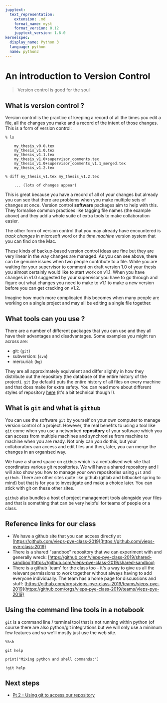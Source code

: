 ```yaml
---
jupytext:
  text_representation:
    extension: .md
    format_name: myst
    format_version: 0.12
    jupytext_version: 1.6.0
kernelspec:
  display_name: Python 3
  language: python
  name: python3
---
```


# An introduction to Version Control

  > Version control is good for the soul
  
## What is version control ? 

Version control is the practice of keeping a record of all the times you edit a file, all the changes you make and a record of the intent of those changes. This is a form of version control:

```text
% ls

    my_thesis_v0.0.tex
    my_thesis_v1.0.tex
    my_thesis_v1.1.tex
    my_thesis_v1.0+supervisor_comments.tex
    my_thesis_v1.0+supervisor_comments_v1.1_merged.tex
    my_thesis_v1.2.tex
    
% diff my_thesis_v1.tex my_thesis_v1.2.tex

    ... (lots of changes appear) 

```

This is great because you have a record of all of your changes but already you can see that there are problems when you make multiple sets of changes at once. Version control **software** packages aim to help with this. They formalise common practices like tagging file names (the example above) and they add a whole suite of extra tools to make collaboration easier. 

The other form of version control that you may already have encountered is *track changes* in microsoft word or the *time machine* version system that you can find on the Mac. 

These kinds of backup-based version control ideas are fine but they are very linear in the way changes are managed. As you can see above, there can be genuine issues when two people contribute to a file. While you are waiting for your supervisor to comment on draft version 1.0 of your thesis you almost certainly would like to start work on v1.1. When you have changes in v1.0 suggested by your supervisor you have to go through and figure out what changes you need to make to v1.1 to make a new version before you can get cracking on v1.2.

Imagine how much more complicated this becomes when many people are working on a single project and may all be editing a single file together. 

## What tools can you use ?

There are a number of different packages that you can use and they all have their advantages and disadvantages. Some examples you might run across are:

   - git: (`git`)
   - subversion: (`svn`)
   - mercurial: (`hg`)
   
They are all approximately equivalent and differ slightly in how they distribute out the repository (the database of the entire history of the project). `git` (by default) puts the entire history of all files on every machine and that does make for extra safety. You can read more about different styles of repository [here](http://guides.beanstalkapp.com/version-control/intro-to-version-control.html) (it's a bit technical though !). 


## What is `git` and what is `github`

You can use the software `git` by yourself on your own computer to manage version control of a project. However, the real benefits to using a tool like `git` come when you use a networked **repository** of your software which you can access from multiple machines and synchronise from machine to machine when you are ready. Not only can *you* do this, but your collaborators can access and edit files and then, later, you can merge the changes in an organised way. 

We have a shared space on `github` which is a centralised web site that coordinates various git repositories. We will have a shared repository and I will also show you how to manage your own repositories using `git` and `github`. There are other sites quite like github (gitlab and bitbucket spring to mind) but that is for you to investigate and make a choice later. You can stick with git on these other sites.

`github` also bundles a host of project management tools alongside your files and that is something that can be very helpful for teams of people or a class. 

## Reference links for our class 

  - We have a github site that you can access directly at [https://github.com/vieps-pye-class-2019](https://github.com/vieps-pye-class-2019)
  - There is a shared "sandbox" repository that we can experiment with and generally wreck: [https://github.com/vieps-pye-class-2019/shared-sandbox](https://github.com/vieps-pye-class-2019/shared-sandbox)
  - There is a github 'team' for the class too - it's a way to give us all the relevant permissions to work together without always having to add everyone individually. The team has a home page for discussions and stuff: [https://github.com/orgs/vieps-pye-class-2019/teams/vieps-pye-2019](https://github.com/orgs/vieps-pye-class-2019/teams/vieps-pye-2019)


## Using the command line tools in a notebook

`git` is a command line / terminal tool that is not running within python (of course there are also python/git integrations but we will only use a minimum few features and so we'll mostly just use the web site. 


```{code-cell} ipython3
%%sh

git help
```

```{code-cell} ipython3
print("Mixing python and shell commands:")

!git help
```


## Next steps

  - [Pt 2 - Using git to access our repository](2-NextStepsWithGit.ipynb)
